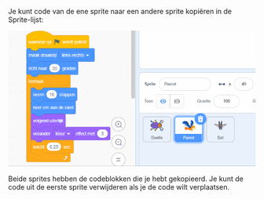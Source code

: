 
Je kunt code van de ene sprite naar een andere sprite kopiëren in de Sprite-lijst:

![Sleep code van de ene sprite naar de andere sprite en laat dan de code los.](images/drag-parrot-code.gif)

Beide sprites hebben de codeblokken die je hebt gekopieerd. Je kunt de code uit de eerste sprite verwijderen als je de code wilt verplaatsen.


